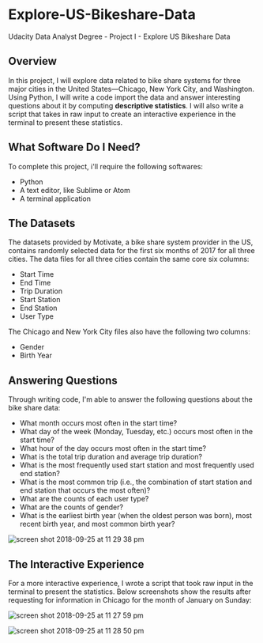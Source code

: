 # Explore-US-Bikeshare-Data
Udacity Data Analyst Degree - Project I - Explore US Bikeshare Data

## Overview
In this project, I will explore data related to bike share systems for three major cities in the United States—Chicago, New York City, and Washington. Using Python, I will write a code import the data and answer interesting questions about it by computing <b>descriptive statistics</b>. I will also write a script that takes in raw input to create an interactive experience in the terminal to present these statistics.

## What Software Do I Need?
To complete this project, i'll require the following softwares:

- Python 
- A text editor, like Sublime or Atom
- A terminal application

## The Datasets
The datasets provided by Motivate, a bike share system provider in the US, contains randomly selected data for the first six months of 2017 for all three cities. The data files for all three cities contain the same core six columns:

- Start Time 
- End Time 
- Trip Duration 
- Start Station 
- End Station 
- User Type 

The Chicago and New York City files also have the following two columns:

- Gender
- Birth Year

## Answering Questions
Through writing code, I'm able to answer the following questions about the bike share data:

- What month occurs most often in the start time?
- What day of the week (Monday, Tuesday, etc.) occurs most often in the start time? 
- What hour of the day occurs most often in the start time?
- What is the total trip duration and average trip duration?
- What is the most frequently used start station and most frequently used end station?
- What is the most common trip (i.e., the combination of start station and end station that occurs the most often)?
- What are the counts of each user type?
- What are the counts of gender?
- What is the earliest birth year (when the oldest person was born), most recent birth year, and most common birth year?

![screen shot 2018-09-25 at 11 29 38 pm](https://user-images.githubusercontent.com/43564654/46038102-3f97f080-c11b-11e8-8417-c99f992afd86.png)

## The Interactive Experience
For a more interactive experience, I wrote a script that took raw input in the terminal to present the statistics. Below screenshots show the results after requesting for information in Chicago for the month of January on Sunday:

![screen shot 2018-09-25 at 11 27 59 pm](https://user-images.githubusercontent.com/43564654/46038089-36a71f00-c11b-11e8-9066-806aa9826f49.png)

![screen shot 2018-09-25 at 11 28 50 pm](https://user-images.githubusercontent.com/43564654/46038101-3eff5a00-c11b-11e8-97ff-4b96268545c4.png)

